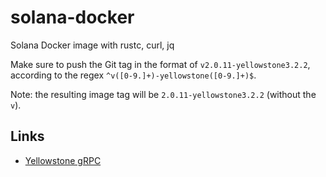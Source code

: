 # solana-docker

Solana Docker image with rustc, curl, jq

Make sure to push the Git tag in the format of `v2.0.11-yellowstone3.2.2`, according to the regex `^v([0-9.]+)-yellowstone([0-9.]+)$`.

Note: the resulting image tag will be `2.0.11-yellowstone3.2.2` (without the `v`). 

## Links

- [Yellowstone gRPC](https://github.com/rpcpool/yellowstone-grpc)
